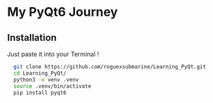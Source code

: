 
# My PyQt6 Journey

## Installation

Just paste it into your Terminal !
 
```bash
  git clone https://github.com/roguexsubmarine/Learning_PyQt.git
  cd Learning_PyQt/
  python3 -m venv .venv
  source .venv/bin/activate
  pip install pyqt6
```
    
